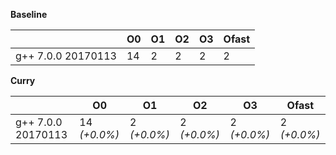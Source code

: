 **Baseline**

|                    |  O0  |  O1  |  O2  |  O3  |  Ofast
|--------------------|------|------|------|------|-------
|g++ 7.0.0 20170113  |  14  |  2   |  2   |  2   |  2





**Curry**

|                    |  O0            |  O1           |  O2           |  O3           |  Ofast
|--------------------|----------------|---------------|---------------|---------------|-------------
|g++ 7.0.0 20170113  |  14 *(+0.0%)*  |  2 *(+0.0%)*  |  2 *(+0.0%)*  |  2 *(+0.0%)*  |  2 *(+0.0%)*





